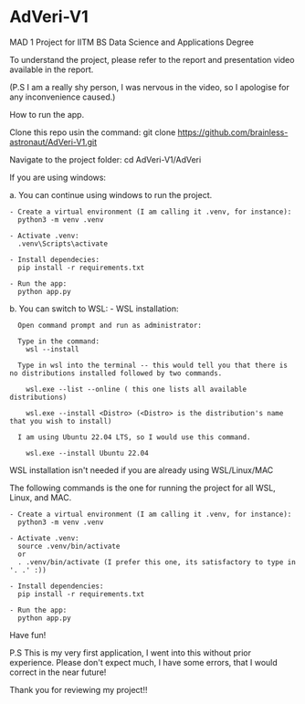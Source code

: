 # AdVeri-V1
MAD 1 Project for IITM BS Data Science and Applications Degree

To understand the project, please refer to the report and presentation video available in the report. 

(P.S I am a really shy person, I was nervous in the video, so I apologise for any inconvenience caused.)

How to run the app.

Clone this repo usin the command:
git clone https://github.com/brainless-astronaut/AdVeri-V1.git

Navigate to the project folder:
cd AdVeri-V1/AdVeri

If you are using windows:

a. You can continue using windows to run the project.
    
    - Create a virtual environment (I am calling it .venv, for instance):
      python3 -m venv .venv
    
    - Activate .venv:
      .venv\Scripts\activate
    
    - Install dependecies:
      pip install -r requirements.txt
    
    - Run the app:
      python app.py

b. You can switch to WSL: 
     - WSL installation:
  
      Open command prompt and run as administrator:
  
      Type in the command:
        wsl --install

      Type in wsl into the terminal -- this would tell you that there is no distributions installed followed by two commands.

        wsl.exe --list --online ( this one lists all available distributions)

        wsl.exe --install <Distro> (<Distro> is the distribution's name that you wish to install)

      I am using Ubuntu 22.04 LTS, so I would use this command.
        
        wsl.exe --install Ubuntu 22.04
 
  WSL installation isn't needed if you are already using WSL/Linux/MAC

  The following commands is the one for running the project for all WSL, Linux, and MAC.
  
    - Create a virtual environment (I am calling it .venv, for instance):
      python3 -m venv .venv
  
    - Activate .venv:
      source .venv/bin/activate
      or
      . .venv/bin/activate (I prefer this one, its satisfactory to type in '. .' :))
   
    - Install dependencies:
      pip install -r requirements.txt
  
    - Run the app:
      python app.py

Have fun!

P.S This is my very first application, I went into this without prior experience. Please don't expect much, I have some errors, that I would correct in the near future! 

Thank you for reviewing my project!!


